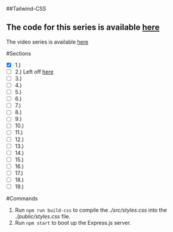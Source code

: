 ##Tailwind-CSS

The code for this series is available [here](https://github.com/iamshaunjp/tailwind-tutorial)
---
The video series is available [here](https://youtube.com/playlist?list=PL4cUxeGkcC9gpXORlEHjc5bgnIi5HEGhw)

#Sections

- [x] 1.)
- [ ] 2.) Left off [here](https://youtu.be/3ZMUgga6SsY?t=540)
- [ ] 3.)
- [ ] 4.)
- [ ] 5.)
- [ ] 6.)
- [ ] 7.)
- [ ] 8.)
- [ ] 9.)
- [ ] 10.)
- [ ] 11.)
- [ ] 12.)
- [ ] 13.)
- [ ] 14.)
- [ ] 15.)
- [ ] 16.)
- [ ] 17.)
- [ ] 18.)
- [ ] 19.)

#Commands

1. Run `npm run build-css` to compile the *./src/styles.css* into the *./public/styles.css* file.
2. Run `npm start` to boot up the Express.js server.
